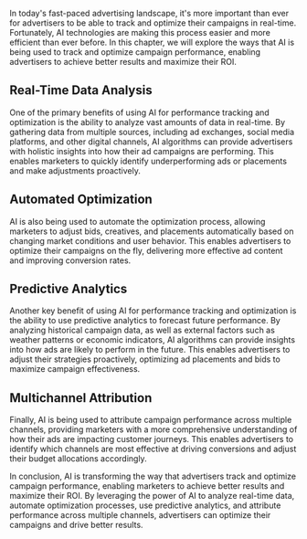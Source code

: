 
In today's fast-paced advertising landscape, it's more important than ever for advertisers to be able to track and optimize their campaigns in real-time. Fortunately, AI technologies are making this process easier and more efficient than ever before. In this chapter, we will explore the ways that AI is being used to track and optimize campaign performance, enabling advertisers to achieve better results and maximize their ROI.

Real-Time Data Analysis
-----------------------

One of the primary benefits of using AI for performance tracking and optimization is the ability to analyze vast amounts of data in real-time. By gathering data from multiple sources, including ad exchanges, social media platforms, and other digital channels, AI algorithms can provide advertisers with holistic insights into how their ad campaigns are performing. This enables marketers to quickly identify underperforming ads or placements and make adjustments proactively.

Automated Optimization
----------------------

AI is also being used to automate the optimization process, allowing marketers to adjust bids, creatives, and placements automatically based on changing market conditions and user behavior. This enables advertisers to optimize their campaigns on the fly, delivering more effective ad content and improving conversion rates.

Predictive Analytics
--------------------

Another key benefit of using AI for performance tracking and optimization is the ability to use predictive analytics to forecast future performance. By analyzing historical campaign data, as well as external factors such as weather patterns or economic indicators, AI algorithms can provide insights into how ads are likely to perform in the future. This enables advertisers to adjust their strategies proactively, optimizing ad placements and bids to maximize campaign effectiveness.

Multichannel Attribution
------------------------

Finally, AI is being used to attribute campaign performance across multiple channels, providing marketers with a more comprehensive understanding of how their ads are impacting customer journeys. This enables advertisers to identify which channels are most effective at driving conversions and adjust their budget allocations accordingly.

In conclusion, AI is transforming the way that advertisers track and optimize campaign performance, enabling marketers to achieve better results and maximize their ROI. By leveraging the power of AI to analyze real-time data, automate optimization processes, use predictive analytics, and attribute performance across multiple channels, advertisers can optimize their campaigns and drive better results.
